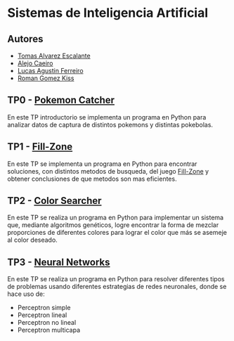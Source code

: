 # Sistemas de Inteligencia Artificial
## Autores
- [Tomas Alvarez Escalante](https://github.com/tomalvarezz)
- [Alejo Caeiro](https://github.com/AleCaeiro)
- [Lucas Agustin Ferreiro](https://github.com/lukyferreiro)
- [Roman Gomez Kiss](https://github.com/rgomezkiss)

## TP0 - [Pokemon Catcher](https://github.com/lukyferreiro/TPs-SIA/tree/main/TP0)

En este TP introductorio se implementa un programa en Python para analizar datos de 
captura de distintos pokemons y distintas pokebolas.

## TP1 - [Fill-Zone](https://github.com/lukyferreiro/TPs-SIA/tree/main/TP1)

En este TP se implementa un programa en Python para encontrar soluciones, con distintos metodos
de busqueda, del juego [Fill-Zone](http://www.mygamesworld.com/game/7682/Fill_Zone.html) y
obtener conclusiones de que metodos son mas eficientes.
  
## TP2 - [Color Searcher](https://github.com/lukyferreiro/TPs-SIA/tree/main/TP2)

En este TP se realiza un programa en Python para implementar un sistema que, mediante
algoritmos genéticos, logre encontrar la forma de mezclar proporciones de diferentes colores
para lograr el color que más se asemeje al color deseado.

## TP3 - [Neural Networks](https://github.com/lukyferreiro/TPs-SIA/tree/main/TP3)

En este TP se realiza un programa en Python para resolver diferentes tipos de problemas usando diferentes estrategias de redes neuronales, donde se hace uso de:
- Perceptron simple
- Perceptron lineal
- Perceptron no lineal
- Perceptron multicapa